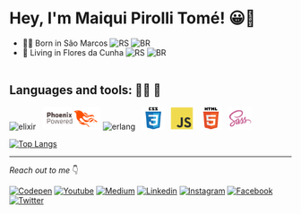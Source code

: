 # Hey, I'm Maiqui Pirolli Tomé!  😀👋
- 👶🏻 Born in São Marcos <img src="https://raw.githubusercontent.com/stevenrskelton/flag-icon/master/png/75/br/rio_grande_do_sul.png" alt="RS" width="16" height="11"/> <img src="https://raw.githubusercontent.com/stevenrskelton/flag-icon/master/png/16/country-4x3/br.png" alt="BR" width="16" height="11"/>
- 🏡 Living in Flores da Cunha <img src="https://raw.githubusercontent.com/stevenrskelton/flag-icon/master/png/75/br/rio_grande_do_sul.png" alt="RS" width="16" height="11"/> <img src="https://raw.githubusercontent.com/stevenrskelton/flag-icon/master/png/16/country-4x3/br.png" alt="BR" width="16" height="11"/>
<br /><br />

## Languages and tools: 👨‍💻 🤩

<img alt="elixir" height="40" src="https://elixir-lang.org/images/logo/logo.png"> &nbsp;
<img alt="phoenix" height="40" src="https://github.com/phoenixframework/media/blob/master/badges/poweredby-phoenix-badge1-02.png">
<img alt="erlang" height="40" src="https://www.erlang.org/img/erlang.png"> &nbsp;
<img alt="css3" height="40" src="https://raw.githubusercontent.com/devicons/devicon/master/icons/css3/css3-original-wordmark.svg"> &nbsp;
<img alt="javascript" height="40" src="https://raw.githubusercontent.com/devicons/devicon/master/icons/javascript/javascript-original.svg"> &nbsp;
<img alt="html5" height="40" src="https://raw.githubusercontent.com/devicons/devicon/master/icons/html5/html5-original-wordmark.svg"> &nbsp;
<img alt="sass" height="40" src="https://raw.githubusercontent.com/devicons/devicon/master/icons/sass/sass-original.svg"> &nbsp;
<br />

[![Top Langs](https://github-readme-stats.vercel.app/api/top-langs/?username=maiquitome&langs_count=10&theme=radical)](https://github.com/maiquitome/github-readme-stats)

<hr>

*Reach out to me* 👇

[![Codepen](https://img.shields.io/badge/Codepen-000000?style=flat-square&logo=codepen&logoColor=white "Codepen")](https://codepen.io/maiquitome)
[![Youtube](https://img.shields.io/badge/YouTube-FF0000?style=flat-square&logo=youtube&logoColor=white "Youtube")](https://www.youtube.com/channel/UCoXn0XyxLsKpIE5px0UNuEw)
[![Medium](https://img.shields.io/badge/Medium-black?&style=flat-square&logo=medium&logoColor=white "Medium")](https://medium.com/@maiquitome)
[![Linkedin](https://img.shields.io/badge/LinkedIn-0A66C2.svg?&style=flat-square&logo=linkedin&logoColor=white "Linkedin")](https://www.linkedin.com/in/maiquitome)
[![Instagram](https://img.shields.io/badge/Instagram-D8226B.svg?&style=flat-square&logo=instagram&logoColor=white "Instagram")](https://www.instagram.com/maiquitome)
[![Facebook](https://img.shields.io/badge/Facebook-0674E7.svg?&style=flat-square&logo=facebook&logoColor=white "Facebook")](https://www.facebook.com/maiquitome)
[![Twitter](https://img.shields.io/badge/Twitter-1DA1F2?&style=flat-square&logo=twitter&logoColor=white "Twitter")](https://twitter.com/MaiquiTome)
